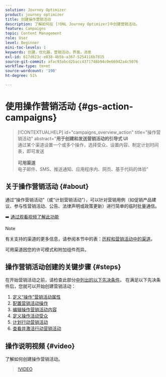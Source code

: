```yaml
---
solution: Journey Optimizer
product: journey optimizer
title: 创建操作营销活动
description: 了解如何在 [!DNL Journey Optimizer]中创建营销活动。
feature: Campaigns
topic: Content Management
role: User
level: Beginner
mini-toc-levels: 1
keywords: 创建，优化器，营销活动，界面，消息
exl-id: 617d623c-e038-4b5b-a367-5254116b7815
source-git-commit: afac93abcd2bacc4371748b94c0e66942a4c5076
workflow-type: tm+mt
source-wordcount: '190'
ht-degree: 51%

---
```



# 使用操作营销活动 {#gs-action-campaigns}

>[!CONTEXTUALHELP]
>id="campaigns_overview_action"
>title="操作营销活动"
>abstract="**用于创建和发送营销活动的引导式 UI**<br/>&#x200B;通过某个渠道设置一个或多个操作，选择受众、设置内容、制定计划时间表，即可发送&#x200B;<br/><br/>**可用渠道**<br/>&#x200B;电子邮件、SMS、推送通知、应用程序内、网页、基于代码的体验"

## 关于操作营销活动 {#about}

通过“操作营销活动”（或“计划营销活动”），可以针对营销用例（如促销产品建议、参与性营销活动、公告、法律声明或政策更新）进行简单的临时批量通信。

➡️ [通过观看视频了解此功能](#video)


>[!NOTE]
>
>有关支持的渠道的更多信息，请参阅本节中的表：[历程和营销活动中的渠道](../channels/gs-channels.md#channels)。
>
>可用渠道因您的许可模式和附加组件而异。

## 操作营销活动创建的关键步骤 {#steps}

在开始营销活动之前，请检查此部分[中列出的以下先决条件](get-started-with-campaigns.md#permissions)。 在满足以下先决条件后，您就可以开始创建营销活动：

1. [定义“操作”营销活动属性](campaign-properties.md)
1. [配置营销活动操作](campaign-action.md)
1. [编辑操作营销活动内容](campaign-content.md)
1. [定义操作活动受众](campaign-audience.md)
1. [计划行动营销活动](campaign-schedule.md)
1. [查看并激活行动营销活动](review-activate-campaign.md)

## 操作说明视频 {#video}

了解如何创建操作营销活动。

>[!VIDEO](https://video.tv.adobe.com/v/346680?quality=12)
